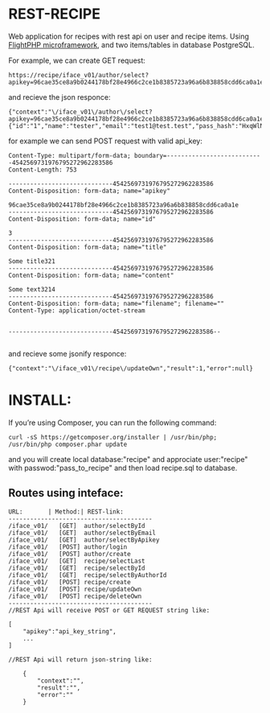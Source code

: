 # REST-RECIPE

Web application for recipes with rest api on user and recipe items.
Using [FlightPHP microframework](http://flightphp.com/learn), and two items/tables in database PostgreSQL.

For example, we can create GET request:
```
https://recipe/iface_v01/author/select?apikey=96cae35ce8a9b0244178bf28e4966c2ce1b8385723a96a6b838858cdd6ca0a1e
```
and recieve the json responce:
```
{"context":"\/iface_v01\/author\/select?apikey=96cae35ce8a9b0244178bf28e4966c2ce1b8385723a96a6b838858cdd6ca0a1e","result":{"id":"1","name":"tester","email":"test1@test.test","pass_hash":"HxqWlNprnK0WzV9VmNmk97RGyXjlHbNg3eHdBvPq6R","api_key":"96cae35ce8a9b0244178bf28e4966c2ce1b8385723a96a6b838858cdd6ca0a1e","ts_create":"1519480215","ts_update":"1519480215","recover_key":""},"error":null}
```
for example we can send POST request with valid api_key:
```
Content-Type: multipart/form-data; boundary=---------------------------4542569731976795272962283586
Content-Length: 753

-----------------------------4542569731976795272962283586
Content-Disposition: form-data; name="apikey"

96cae35ce8a9b0244178bf28e4966c2ce1b8385723a96a6b838858cdd6ca0a1e
-----------------------------4542569731976795272962283586
Content-Disposition: form-data; name="id"

3
-----------------------------4542569731976795272962283586
Content-Disposition: form-data; name="title"

Some title321
-----------------------------4542569731976795272962283586
Content-Disposition: form-data; name="content"

Some text3214
-----------------------------4542569731976795272962283586
Content-Disposition: form-data; name="filename"; filename=""
Content-Type: application/octet-stream


-----------------------------4542569731976795272962283586--


```
and recieve some jsonify responce:
```
{"context":"\/iface_v01\/recipe\/updateOwn","result":1,"error":null}
```

# INSTALL:
If you’re using Composer, you can run the following command:
```
curl -sS https://getcomposer.org/installer | /usr/bin/php;
/usr/bin/php composer.phar update
```
and you will create local database:"recipe" and approciate user:"recipe" with passwod:"pass_to_recipe"
and then load recipe.sql to database.

## Routes using inteface:

```
URL:       | Method:| REST-link:
----------------------------------------
/iface_v01/   [GET]  author/selectById
/iface_v01/   [GET]  author/selectByEmail
/iface_v01/   [GET]  author/selectByApikey
/iface_v01/   [POST] author/login
/iface_v01/   [POST] author/create
/iface_v01/   [GET]  recipe/selectLast
/iface_v01/   [GET]  recipe/selectById
/iface_v01/   [GET]  recipe/selectByAuthorId
/iface_v01/   [POST] recipe/create
/iface_v01/   [POST] recipe/updateOwn
/iface_v01/   [POST] recipe/deleteOwn
----------------------------------------
//REST Api will receive POST or GET REQUEST string like:

[
    "apikey":"api_key_string",
    ...
]

//REST Api will return json-string like:
 
    {
        "context":"",
        "result":"",
        "error":""
    }
```
